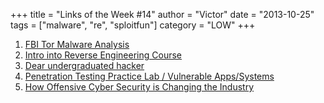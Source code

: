 +++
title = "Links of the Week #14"
author = "Victor"
date = "2013-10-25"
tags = ["malware", "re", "sploitfun"]
category = "LOW"
+++

1.  [FBI Tor Malware Analysis][1]
2.  [Intro into Reverse Engineering Course][2]
3.  [Dear undergraduated hacker][3]
4.  [Penetration Testing Practice Lab / Vulnerable Apps/Systems][4]
5.  [How Offensive Cyber Security is Changing the Industry][5]

 [1]: http://oweng.myweb.port.ac.uk/fbi-tor-malware-analysis/
 [2]: http://opensecuritytraining.info/IntroductionToReverseEngineering_files/2013IntroRE.pdf
 [3]: https://news.ycombinator.com/item?id=6577860
 [4]: http://www.amanhardikar.com/mindmaps/Practice.html
 [5]: https://communities.intel.com/community/itpeernetwork/blog/2013/10/08/how-offensive-cyber-security-is-changing-the-industry
